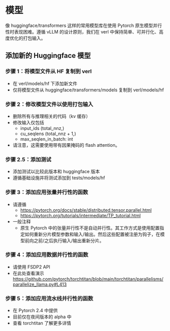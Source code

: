 # 模型
像 huggingface/transformers 这样的常用模型库在使用 Pytorch 原生模型并行性时表现困难。遵循 vLLM 的设计原则，我们在 verl 中保持简单、可并行化、高度优化的打包输入。
## 添加新的 Huggingface 模型
### 步骤 1：将模型文件从 HF 复制到 verl
- 在 verl/models/hf 下添加新文件
- 仅将模型文件从 huggingface/transformers/models 复制到 verl/models/hf

### 步骤 2：修改模型文件以使用打包输入
- 删除所有与推理相关的代码（kv 缓存）
- 修改输入仅包括
    - input_ids (total_nnz,)
    - cu_seqlens (total_nnz + 1,)
    - max_seqlen_in_batch: int
- 请注意，这需要使用带有因果掩码的 flash attention。

### 步骤 2.5：添加测试
- 添加测试以比较此版本和 huggingface 版本
- 遵循基础设施并将测试添加到 tests/models/hf

### 步骤 3：添加应用张量并行性的函数
- 请遵循
    - https://pytorch.org/docs/stable/distributed.tensor.parallel.html
    - https://pytorch.org/tutorials/intermediate/TP_tutorial.html
- 一般注释
    - 原生 Pytorch 中的张量并行性不是自动并行性。其工作方式是使用配置指定如何重新分片模型参数和输入/输出。然后这些配置被注册为钩子，在模型前向之前/之后执行输入/输出重新分片。

### 步骤 4：添加应用数据并行性的函数
- 请使用 FSDP2 API
- 在此处查看演示 https://github.com/pytorch/torchtitan/blob/main/torchtitan/parallelisms/parallelize_llama.py#L413

### 步骤 5：添加应用流水线并行性的函数
- 在 Pytorch 2.4 中提供
- 目前仅在夜间版本的 alpha 中
- 查看 torchtitan 了解更多详情